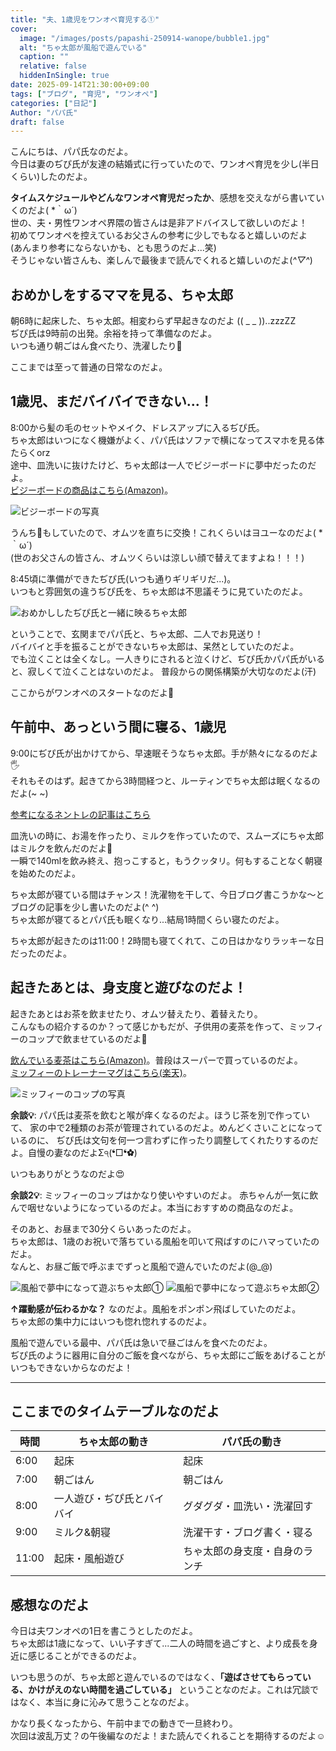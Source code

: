 ```yaml
---
title: "夫、1歳児をワンオペ育児する①"
cover:
  image: "/images/posts/papashi-250914-wanope/bubble1.jpg"
  alt: "ちゃ太郎が風船で遊んでいる"
  caption: ""
  relative: false
  hiddenInSingle: true
date: 2025-09-14T21:30:00+09:00
tags: ["ブログ", "育児", "ワンオペ"]
categories: ["日記"]
Author: "パパ氏"
draft: false
---
```


こんにちは、パパ氏なのだよ。  
今日は妻のぢぴ氏が友達の結婚式に行っていたので、ワンオペ育児を少し(半日くらい)したのだよ。

**タイムスケジュールやどんなワンオペ育児だったか**、感想を交えながら書いていくのだよ( \*｀ω´)  
世の、夫・男性ワンオペ界隈の皆さんは是非アドバイスして欲しいのだよ！  
初めてワンオペを控えているお父さんの参考に少しでもなると嬉しいのだよ  
(あんまり参考にならないかも、とも思うのだよ...笑)  
そうじゃない皆さんも、楽しんで最後まで読んでくれると嬉しいのだよ(*^▽^*)

## おめかしをするママを見る、ちゃ太郎

朝6時に起床した、ちゃ太郎。相変わらず早起きなのだよ (( _ _ ))..zzzZZ  
ぢぴ氏は9時前の出発。余裕を持って準備なのだよ。  
いつも通り朝ごはん食べたり、洗濯したり🧺

ここまでは至って普通の日常なのだよ。

## 1歳児、まだバイバイできない...！

8:00から髪の毛のセットやメイク、ドレスアップに入るぢぴ氏。  
ちゃ太郎はいつになく機嫌がよく、パパ氏はソファで横になってスマホを見る体たらくorz  
途中、皿洗いに抜けたけど、ちゃ太郎は一人でビジーボードに夢中だったのだよ。  
[ビジーボードの商品はこちら(Amazon)](https://amzn.asia/d/f9r0o0z)。

![ビジーボードの写真](/images/posts/papashi-250914-wanope/busy.png)

うんち💩もしていたので、オムツを直ちに交換！これくらいはヨユーなのだよ( *｀ω´)  
(世のお父さんの皆さん、オムツくらいは涼しい顔で替えてますよね！！！)

8:45頃に準備ができたぢぴ氏(いつも通りギリギリだ...)。  
いつもと雰囲気の違うぢぴ氏を、ちゃ太郎は不思議そうに見ていたのだよ。

![おめかししたぢぴ氏と一緒に映るちゃ太郎](/images/posts/papashi-250914-wanope/zipishi_chataro.jpg)

ということで、玄関までパパ氏と、ちゃ太郎、二人でお見送り！  
バイバイと手を振ることができないちゃ太郎は、呆然としていたのだよ。  
でも泣くことは全くなし。一人きりにされると泣くけど、ぢぴ氏かパパ氏がいると、寂しくて泣くことはないのだよ。
普段からの関係構築が大切なのだよ(汗)

ここからがワンオペのスタートなのだよ🤩

## 午前中、あっという間に寝る、1歳児

9:00にぢぴ氏が出かけてから、早速眠そうなちゃ太郎。手が熱々になるのだよ🖐️  
それもそのはず。起きてから3時間経つと、ルーティンでちゃ太郎は眠くなるのだよ(~ ~)

[参考になるネントレの記事はこちら](/posts/250907-suimin2.md/)

皿洗いの時に、お湯を作ったり、ミルクを作っていたので、スムーズにちゃ太郎はミルクを飲んだのだよ🍼  
一瞬で140mlを飲み終え、抱っこすると，もうクッタリ。何もすることなく朝寝を始めたのだよ。

ちゃ太郎が寝ている間はチャンス！洗濯物を干して、今日ブログ書こうかな〜とブログの記事を少し書いたのだよ(^ ^)  
ちゃ太郎が寝てるとパパ氏も眠くなり...結局1時間くらい寝たのだよ。

ちゃ太郎が起きたのは11:00！2時間も寝てくれて、この日はかなりラッキーな日だったのだよ。

## 起きたあとは、身支度と遊びなのだよ！

起きたあとはお茶を飲ませたり、オムツ替えたり、着替えたり。  
こんなもの紹介するのか？って感じかもだが、子供用の麦茶を作って、ミッフィーのコップで飲ませているのだよ🍵

[飲んでいる麦茶はこちら(Amazon)](https://amzn.asia/d/0Px8EBt)。普段はスーパーで買っているのだよ。  
[ミッフィーのトレーナーマグはこちら(楽天)](https://item.rakuten.co.jp/graphia-marks/spj-cup02-mt/)。

![ミッフィーのコップの写真](/images/posts/papashi-250914-wanope/cup.png)

**余談💡**: パパ氏は麦茶を飲むと喉が痒くなるのだよ。ほうじ茶を別で作っていて、
家の中で2種類のお茶が管理されているのだよ。めんどくさいことになっているのに、
ぢぴ氏は文句を何一つ言わずに作ったり調整してくれたりするのだよ。自慢の妻なのだよΣ੧(❛□❛✿)

いつもありがとうなのだよ😍

**余談2💡**: ミッフィーのコップはかなり使いやすいのだよ。
赤ちゃんが一気に飲んで咽せないようになっているのだよ。本当におすすめの商品なのだよ。

そのあと、お昼まで30分くらいあったのだよ。  
ちゃ太郎は、1歳のお祝いで落ちている風船を叩いて飛ばすのにハマっていたのだよ。  
なんと、お昼ご飯で呼ぶまでずっと風船で遊んでいたのだよ(@_@)

![風船で夢中になって遊ぶちゃ太郎①](/images/posts/papashi-250914-wanope/bubble1.jpg)
![風船で夢中になって遊ぶちゃ太郎②](/images/posts/papashi-250914-wanope/bubble2.jpg)

**↑躍動感が伝わるかな？** なのだよ。風船をポンポン飛ばしていたのだよ。  
ちゃ太郎の集中力にはいつも惚れ惚れするのだよ。

風船で遊んでいる最中、パパ氏は急いで昼ごはんを食べたのだよ。  
ぢぴ氏のように器用に自分のご飯を食べながら、ちゃ太郎にご飯をあげることがいつもできないからなのだよ！

---

## ここまでのタイムテーブルなのだよ

|時間|ちゃ太郎の動き|パパ氏の動き|
|--|--|--|
|6:00|起床|起床|
|7:00|朝ごはん|朝ごはん|
|8:00|一人遊び・ぢぴ氏とバイバイ|グダグダ・皿洗い・洗濯回す|
|9:00|ミルク&朝寝|洗濯干す・ブログ書く・寝る|
|11:00|起床・風船遊び|ちゃ太郎の身支度・自身のランチ|

## 感想なのだよ

今日は夫ワンオペの1日を書こうとしたのだよ。  
ちゃ太郎は1歳になって、いい子すぎて...二人の時間を過ごすと、より成長を身近に感じることができるのだよ。

いつも思うのが、ちゃ太郎と遊んでいるのではなく、**「遊ばさせてもらっている、かけがえのない時間を過ごしている」**
ということなのだよ。これは冗談ではなく、本当に身に沁みて思うことなのだよ。

かなり長くなったから、午前中までの動きで一旦終わり。  
次回は波乱万丈？の午後編なのだよ！また読んでくれることを期待するのだよ☺️
